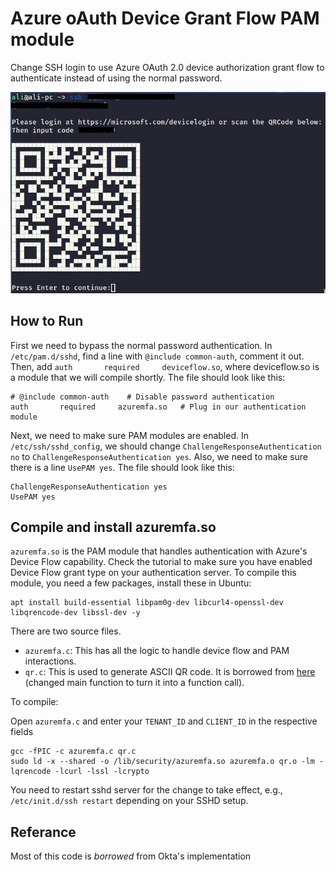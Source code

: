 # Azure oAuth Device Grant Flow PAM module

Change SSH login to use Azure OAuth 2.0 device authorization grant flow to authenticate instead of using the normal password. 

![Azure SSH](./azuremfa.jpg)

## How to Run

First we need to bypass the normal password authentication. In `/etc/pam.d/sshd`, find a line with `@include common-auth`, comment it out. Then, add `auth       required     deviceflow.so`, where deviceflow.so is a module that we will compile shortly. The file should look like this:

```
# @include common-auth    # Disable password authentication
auth       required     azuremfa.so   # Plug in our authentication module
```

Next, we need to make sure PAM modules are enabled. In `/etc/ssh/sshd_config`, we should change `ChallengeResponseAuthentication no` to `ChallengeResponseAuthentication yes`. Also, we need to make sure there is a line `UsePAM yes`. The file should look like this:

```
ChallengeResponseAuthentication yes
UsePAM yes
```

## Compile and install azuremfa.so

`azuremfa.so` is the PAM module that handles authentication with Azure's Device Flow capability. Check the tutorial to make sure you have enabled Device Flow grant type on your authentication server. To compile this module, you need a few packages, install these in Ubuntu:

```
apt install build-essential libpam0g-dev libcurl4-openssl-dev libqrencode-dev libssl-dev -y
```

There are two source files. 
* `azuremfa.c`: This has all the logic to handle device flow and PAM interactions. 
* `qr.c`: This is used to generate ASCII QR code. It is borrowed from [here](https://github.com/Y2Z/qr) (changed main function to turn it into a function call). 

To compile:

Open `azuremfa.c` and enter your `TENANT_ID` and `CLIENT_ID` in the respective fields

```
gcc -fPIC -c azuremfa.c qr.c
sudo ld -x --shared -o /lib/security/azuremfa.so azuremfa.o qr.o -lm -lqrencode -lcurl -lssl -lcrypto
```

You need to restart sshd server for the change to take effect, e.g., `/etc/init.d/ssh restart` depending on your SSHD setup.


## Referance

Most of this code is *borrowed* from Okta's implementation

